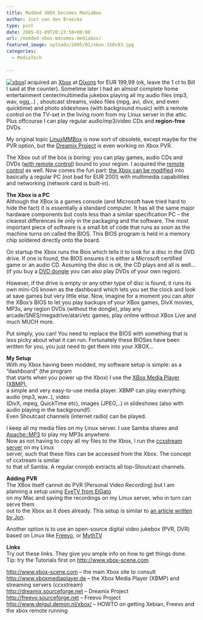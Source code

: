 ```yaml
---
title: Modded XBOX becomes MediaBox
author: Just van den Broecke
type: post
date: 2005-01-09T20:23:58+00:00
url: /modded-xbox-becomes-mediabox/
featured_image: uploads/2005/01/xbox-150x93.jpg
categories:
  - MediaTech

---
```

[<img loading="lazy" class="alignleft wp-image-341 size-full" src="uploads/2005/01/xbox.jpg" alt="xbox" width="285" height="177" srcset="https://justobjects.nl/wp-content/uploads/2005/01/xbox.jpg 285w, https://justobjects.nl/wp-content/uploads/2005/01/xbox-241x150.jpg 241w, https://justobjects.nl/wp-content/uploads/2005/01/xbox-150x93.jpg 150w" sizes="(max-width: 285px) 100vw, 285px" />][1]I acquired an [Xbox][2] at [Dixons][3] for EUR 199,99 (ok, leave the 1 ct to Bill I said at the counter). Sometime later I had an almost complete home entertainment center/multimedia jukebox playing all my audio files (mp3, wav, ogg,..) , shoutcast streams, video files (mpg, avi, divx, and even quicktime) and photo slideshows (with background music) with a remote control on the TV-set in the living room from my Linux server in the attic. Plus offcourse I can play regular audio/mp3/video CDs and **region-free** DVDs.  
<!--more-->

  
My original topic [LinuxMMBox][4] is now sort of obsolete, except maybe for the PVR option, but the [Dreamix Project][5] is even working on Xbox PVR.

The Xbox out of the box is boring: you can play games, audio CDs and DVDs ([with remote control][6]) bound to your region. I acquired the [remote control][6] as well. Now comes the fun part: [the Xbox can be modified][7] into basically a regular PC (not bad for EUR 200!) with multimedia capabilities and networking (network card is built-in).

**The Xbox is a PC**  
Although the XBox is a games console (and Microsoft have tried hard to hide the fact) it is essentially a standard computer. It has all the same major hardware components but costs less than a similar specification PC &#8211; the clearest differences lie only in the packaging and the software. The most important piece of software is a small bit of code that runs as soon as the machine turns on called the BIOS. This BIOS program is held in a memory chip soldered directly onto the board.

On startup the Xbox runs the Bios which tells it to look for a disc in the DVD drive. If one is found, the BIOS ensures it is either a Microsoft certified game or an audio CD. Assuming the disc is ok, the CD plays and all is well&#8230; (if you buy a [DVD dongle][6] you can also play DVDs of your own region).

However, if the drive is empty or any other type of disc is found, it runs its own mini-OS known as the dashboard which lets you set the clock and look at save games but very little else. Now, imagine for a moment you can alter the XBox&#8217;s BIOS to let you play backups of your XBox games, DivX movies, MP3s, any region DVDs (without the dongle), play any arcade/SNES/megadrive/atari/etc games, play online without XBox Live and much MUCH more.

Put simply, you can! You need to replace the BIOS with something that is less picky about what it can run. Fortunately these BIOSes have been written for you, you just need to get them into your XBOX&#8230;

**My Setup**  
With my Xbox having been modded, my software setup is simple: as a &#8220;dashboard&#8221; (the program  
that starts when you power up the Xbox) I use the [XBox Media Player (XBMP)][8],  
a simple and very easy-to-use media player. XBMP can play everything: audio (mp3, wav..), video  
(DivX, mpeg, QuickTime etc), images (JPEG,..) in slideshows (also with audio playing in the background!).  
Even Shoutcast channels (internet radio) can be played.

I keep all my media files on my Linux server. I use Samba shares and [Apache::MP3][9] to play my MP3s anywhere.  
Now as not having to copy all my files to the Xbox, I run the [ccxstream server][10] on my Linux  
server, such that these files can be accessed from the Xbox. The concept of ccxtream is similar  
to that of Samba. A regular cronjob extracts all top-Shoutcast channels.

**Adding PVR**  
The XBox itself cannot do PVR (Personal Video Recording) but I am planning a setup using [EyeTV from ElGato][11]  
on my Mac and saving the recordings on my Linux server, who in turn can serve them  
out to the Xbox as it does already. This setup is similar to [an article written by Jon][12].

Another option is to use an open-source digital video jukebox (PVR, DVR) based on Linux like [Freevo][13], or [MythTV][14]

**Links**  
Try out these links. They give you ample info on how to get things done. Tip: try the Tutorials first on <http://www.xbox-scene.com>.

<http://www.xbox-scene.com> &#8211; the main Xbox site to consult  
<http://www.xboxmediaplayer.de> &#8211; the Xbox Media Player (XBMP) and streaming servers (ccxstream)  
<http://dreamix.sourceforge.net> &#8211; Dreamix Project  
<http://freevo.sourceforge.net> &#8211; Freevo Project  
<http://www.delgul.demon.nl/xbox/> &#8211; HOWTO on getting Xebian, Freevo and the xbox remote running

 [1]: uploads/2005/01/xbox.jpg
 [2]: http://www.xbox.com
 [3]: http://www.dixons.nl
 [4]: index.php?p=1
 [5]: http://dreamix.sourceforge.net
 [6]: http://www.xbox.com/system/DVD+Movie+Playback+Kit.htm
 [7]: http://www.xbox-scene.com/articles/beginnersguide.php
 [8]: http://www.xboxmediaplayer.de
 [9]: http://www.apachemp3.com/
 [10]: http://www.xboxmediaplayer.de/
 [11]: http://www.elgato.com
 [12]: http://www.jonsthoughtsoneverything.com/archives/000009.php
 [13]: http://freevo.sourceforge.net
 [14]: http://www.mythtv.org